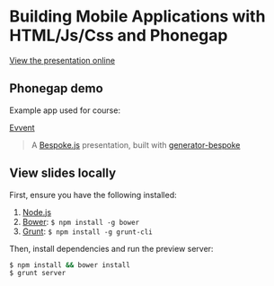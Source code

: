 # Building Mobile Applications with HTML/Js/Css and Phonegap

[View the presentation online](http://matteomagni.net/presentation-phonegap-course)

## Phonegap demo

Example app used for course:

[Evvent](https://github.com/ilbonzo/Evvent)

> A [Bespoke.js](http://markdalgleish.com/projects/bespoke.js) presentation, built with [generator-bespoke](https://github.com/markdalgleish/generator-bespoke)

## View slides locally

First, ensure you have the following installed:

1. [Node.js](http://nodejs.org)
2. [Bower](http://bower.io): `$ npm install -g bower`
3. [Grunt](http://gruntjs.com): `$ npm install -g grunt-cli`

Then, install dependencies and run the preview server:

```bash
$ npm install && bower install
$ grunt server
```

